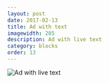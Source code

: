 ```yaml
---
layout: post
date: 2017-02-13
title: Ad with text
imagewidth: 285
description: Ad with live text
category: blocks
order: 13
---
```


![Ad with live text]({{site.image_path}}/{{page.category}}/ad-with-text.png)
